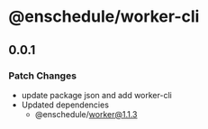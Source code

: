 # @enschedule/worker-cli

## 0.0.1

### Patch Changes

- update package json and add worker-cli
- Updated dependencies
  - @enschedule/worker@1.1.3
